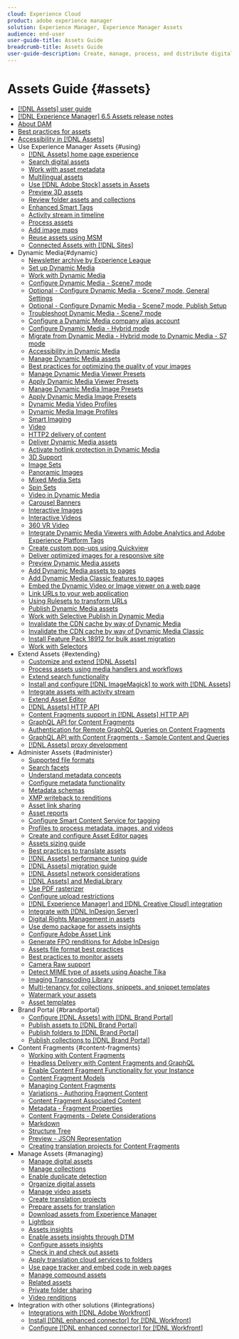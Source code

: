 ```yaml
---
cloud: Experience Cloud
product: adobe experience manager
solution: Experience Manager, Experience Manager Assets
audience: end-user
user-guide-title: Assets Guide
breadcrumb-title: Assets Guide
user-guide-description: Create, manage, process, and distribute digital assets.
---
```


# Assets Guide {#assets}

+ [[!DNL Assets] user guide](home.md)
+ [[!DNL Experience Manager] 6.5 Assets release notes](https://experienceleague.adobe.com/docs/experience-manager-65/release-notes/assets.html)
+ [About DAM](assets.md)
+ [Best practices for assets](best-practices-for-assets.md)
+ [Accessibility in [!DNL Assets]](accessibility.md)
+ Use Experience Manager Assets {#using}
  + [[!DNL Assets] home page experience](assets-home-page.md)
  + [Search digital assets](search-assets.md)
  + [Work with asset metadata](metadata.md)
  + [Multilingual assets](multilingual-assets.md)
  + [Use [!DNL Adobe Stock] assets in Assets](aem-assets-adobe-stock.md)
  + [Preview 3D assets](previewing-3d-assets.md)
  + [Review folder assets and collections](bulk-approval.md)
  + [Enhanced Smart Tags](enhanced-smart-tags.md)
  + [Activity stream in timeline](activity-stream.md)
  + [Process assets](assets-workflow.md)
  + [Add image maps](image-maps.md)
  + [Reuse assets using MSM](reuse-assets-using-msm.md)
  + [Connected Assets with [!DNL Sites]](use-assets-across-connected-assets-instances.md)
+ Dynamic Media{#dynamic}
  + [Newsletter archive by Experience League](dynamic-media-newsletter.md)
  + [Set up Dynamic Media](administering-dynamic-media.md)
  + [Work with Dynamic Media](dynamic-media.md)
  + [Configure Dynamic Media - Scene7 mode](config-dms7.md)
  + [Optional - Configure Dynamic Media - Scene7 mode, General Settings](dm-general-settings.md)
  + [Optional - Configure Dynamic Media - Scene7 mode, Publish Setup](dm-publish-settings.md)
  + [Troubleshoot Dynamic Media - Scene7 mode](troubleshoot-dms7.md)
  + [Configure a Dynamic Media company alias account](dm-alias-account.md)
  + [Configure Dynamic Media - Hybrid mode](config-dynamic.md)
  + [Migrate from Dynamic Media - Hybrid mode to Dynamic Media - S7 mode](migrate-from-hybrid-to-dms7.md)
  + [Accessibility in Dynamic Media](accessibility-dm.md)
  + [Manage Dynamic Media assets](managing-assets.md)
  + [Best practices for optimizing the quality of your images](best-practices-for-optimizing-the-quality-of-your-images.md)
  + [Manage Dynamic Media Viewer Presets](managing-viewer-presets.md)
  + [Apply Dynamic Media Viewer Presets](viewer-presets.md)
  + [Manage Dynamic Media Image Presets](managing-image-presets.md)
  + [Apply Dynamic Media Image Presets](image-presets.md)
  + [Dynamic Media Video Profiles](video-profiles.md)
  + [Dynamic Media Image Profiles](image-profiles.md)
  + [Smart Imaging](imaging-faq.md)
  + [Video](s7-video.md)
  + [HTTP2 delivery of content](http2.md)
  + [Deliver Dynamic Media assets](delivering-dynamic-media-assets.md)
  + [Activate hotlink protection in Dynamic Media](hotlink-protection.md)
  + [3D Support](/help/assets/assets-3d.md)
  + [Image Sets](image-sets.md)
  + [Panoramic Images](panoramic-images.md)
  + [Mixed Media Sets](mixed-media-sets.md)
  + [Spin Sets](spin-sets.md)
  + [Video in Dynamic Media](video.md)
  + [Carousel Banners](carousel-banners.md)
  + [Interactive Images](interactive-images.md)
  + [Interactive Videos](interactive-videos.md)
  + [360 VR Video](/help/assets/360-video.md)
  + [Integrate Dynamic Media Viewers with Adobe Analytics and Adobe Experience Platform Tags](/help/assets/tags.md)
  + [Create custom pop-ups using Quickview](custom-pop-ups.md)
  + [Deliver optimized images for a responsive site](responsive-site.md)
  + [Preview Dynamic Media assets](previewing-assets.md)
  + [Add Dynamic Media assets to pages](adding-dynamic-media-assets-to-pages.md)
  + [Add Dynamic Media Classic features to pages](scene7.md)
  + [Embed the Dynamic Video or Image viewer on a web page](embed-code.md)
  + [Link URLs to your web application](linking-urls-to-yourwebapplication.md)
  + [Using Rulesets to transform URLs](using-rulesets-to-transform-urls.md)
  + [Publish Dynamic Media assets](publishing-dynamicmedia-assets.md)
  + [Work with Selective Publish in Dynamic Media](selective-publishing.md)
  + [Invalidate the CDN cache by way of Dynamic Media](invalidate-cdn-cache-dynamic-media.md)
  + [Invalidate the CDN cache by way of Dynamic Media Classic](invalidate-cdn-cache-dm-classic.md)
  + [Install Feature Pack 18912 for bulk asset migration](bulk-ingest-migrate.md)
  + [Work with Selectors](working-with-selectors.md)
+ Extend Assets {#extending}
  + [Customize and extend [!DNL Assets]](extending-assets.md)
  + [Process assets using media handlers and workflows](media-handlers.md)
  + [Extend search functionality](searchx.md)
  + [Install and configure [!DNL ImageMagick] to work with [!DNL Assets]](best-practices-for-imagemagick.md)
  + [Integrate assets with activity stream](extending-activity-stream.md)
  + [Extend Asset Editor](asseteditorx.md)
  + [[!DNL Assets] HTTP API](mac-api-assets.md)
  + [Content Fragments support in [!DNL Assets] HTTP API](assets-api-content-fragments.md)
  + [GraphQL API for Content Fragments](content-fragments/graphql-api-content-fragments.md)
  + [Authentication for Remote GraphQL Queries on Content Fragments](content-fragments/graphql-authentication-content-fragments.md)
  + [GraphQL API with Content Fragments - Sample Content and Queries](/help/assets/content-fragments/content-fragments-graphql-samples.md)
  + [[!DNL Assets] proxy development](proxy.md)
+ Administer Assets {#administer}
  + [Supported file formats](assets-formats.md)
  + [Search facets](search-facets.md)
  + [Understand metadata concepts](metadata-concepts.md)
  + [Configure metadata functionality](metadata-config.md)
  + [Metadata schemas](metadata-schemas.md)
  + [XMP writeback to renditions](xmp-writeback.md)
  + [Asset link sharing](link-sharing.md)
  + [Asset reports](asset-reports.md)
  + [Configure Smart Content Service for tagging](config-smart-tagging.md)
  + [Profiles to process metadata, images, and videos](processing-profiles.md)
  + [Create and configure Asset Editor pages](assets-finder-editor.md)
  + [Assets sizing guide](assets-sizing-guide.md)
  + [Best practices to translate assets](best-practices-for-translating-assets-efficiently.md)
  + [[!DNL Assets] performance tuning guide](performance-tuning-guidelines.md)
  + [[!DNL Assets] migration guide](assets-migration-guide.md)
  + [[!DNL Assets] network considerations](assets-network-considerations.md)
  + [[!DNL Assets] and MediaLibrary](medialibrary.md)
  + [Use PDF rasterizer](aem-pdf-rasterizer.md)
  + [Configure upload restrictions](configuring-asset-upload-restrictions.md)
  + [[!DNL Experience Manager] and [!DNL Creative Cloud] integration](aem-cc-integration-best-practices.md)
  + [Integrate with [!DNL InDesign Server]](indesign.md)
  + [Digital Rights Management in assets](drm.md)
  + [Use demo package for assets insights](use-demo-package-for-asset-insights.md)
  + [Configure Adobe Asset Link](configure-asset-link.md)
  + [Generate FPO renditions for Adobe InDesign](configure-fpo-renditions.md)
  + [Assets file format best practices](assets-file-format-best-practices.md)
  + [Best practices to monitor assets](assets-monitoring-best-practices.md)
  + [Camera Raw support](camera-raw.md)
  + [Detect MIME type of assets using Apache Tika](detect-asset-mime-type-with-tika.md)
  + [Imaging Transcoding Library](imaging-transcoding-library.md)
  + [Multi-tenancy for collections, snippets, and snippet templates](multi-tenancy.md)
  + [Watermark your assets](watermarking.md)
  + [Asset templates](asset-templates.md)
+ Brand Portal {#brandportal}
  + [Configure [!DNL Assets] with [!DNL Brand Portal]](configure-aem-assets-with-brand-portal.md)
  + [Publish assets to [!DNL Brand Portal]](brand-portal-publish-assets.md)
  + [Publish folders to [!DNL Brand Portal]](brand-portal-publish-folder.md)
  + [Publish collections to [!DNL Brand Portal]](brand-portal-publish-collection.md)
+ Content Fragments {#content-fragments}
  + [Working with Content Fragments](content-fragments/content-fragments.md)
  + [Headless Delivery with Content Fragments and GraphQL](content-fragments/content-fragments-graphql.md)
  + [Enable Content Fragment Functionality for your Instance](content-fragments/content-fragments-configuration-browser.md)
  + [Content Fragment Models](content-fragments/content-fragments-models.md)
  + [Managing Content Fragments](content-fragments/content-fragments-managing.md)
  + [Variations - Authoring Fragment Content](content-fragments/content-fragments-variations.md)
  + [Content Fragment Associated Content](content-fragments/content-fragments-assoc-content.md)
  + [Metadata - Fragment Properties](content-fragments/content-fragments-metadata.md)
  + [Content Fragments - Delete Considerations](content-fragments/content-fragments-delete.md)
  + [Markdown](content-fragments/content-fragments-markdown.md)
  + [Structure Tree](/help/assets/content-fragments/content-fragments-structure-tree.md)
  + [Preview - JSON Representation](/help/assets/content-fragments/content-fragments-json-preview.md)
  + [Creating translation projects for Content Fragments](creating-translation-projects-for-content-fragments.md)
+ Manage Assets {#managing}
  + [Manage digital assets](manage-assets.md)
  + [Manage collections](manage-collections.md)
  + [Enable duplicate detection](duplicate-detection.md)
  + [Organize digital assets](organize-assets.md)
  + [Manage video assets](managing-video-assets.md)
  + [Create translation projects](translation-projects.md)
  + [Prepare assets for translation](preparing-assets-for-translation.md)
  + [Download assets from Experience Manager](download-assets-from-aem.md)
  + [Lightbox](light-box.md)
  + [Assets insights](asset-insights.md)
  + [Enable assets insights through DTM](use-dtm-for-asset-insights.md)
  + [Configure assets insights](configure-asset-insights.md)
  + [Check in and check out assets](check-out-and-submit-assets.md)
  + [Apply translation cloud services to folders](transition-cloud-services.md)
  + [Use page tracker and embed code in web pages](use-page-tracker.md)
  + [Manage compound assets](managing-linked-subassets.md)
  + [Related assets](related-assets.md)
  + [Private folder sharing](private-folder.md)
  + [Video renditions](video-renditions.md)
+ Integration with other solutions {#integrations}
  + [Integrations with [!DNL Adobe Workfront]](workfront-integrations.md)
  + [Install [!DNL enhanced connector] for [!DNL Workfront]](workfront-connector-install.md)
  + [Configure [!DNL enhanced connector] for [!DNL Workfront]](workfront-connector-configure.md)
